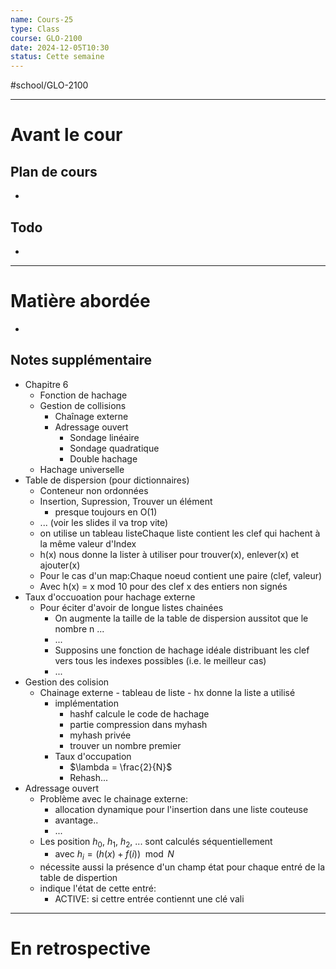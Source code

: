 ```yaml
---
name: Cours-25
type: Class
course: GLO-2100
date: 2024-12-05T10:30
status: Cette semaine
---
```

#school/GLO-2100 
***
# Avant le cour
## Plan de cours
- 

## Todo
- 

---
# Matière abordée

- 

## Notes supplémentaire

- Chapitre 6
	- Fonction de hachage
	- Gestion de collisions
		- Chaînage externe
		- Adressage ouvert
			- Sondage linéaire
			- Sondage quadratique
			- Double hachage
	- Hachage universelle
- Table de dispersion (pour dictionnaires)
	- Conteneur non ordonnées
	- Insertion, Supression, Trouver un élément
		- presque toujours en O(1)
	- ... (voir les slides il va trop vite)
	- on utilise un tableau listeChaque liste contient les clef qui hachent à la même valeur d'Index
	- h(x) nous donne la lister à utiliser pour trouver(x), enlever(x) et ajouter(x)
	- Pour le cas d'un map:Chaque noeud contient une paire (clef, valeur)
	- Avec h(x) = x mod 10 pour des clef x des entiers non signés
- Taux d'occuoation pour hachage externe
	- Pour éciter d'avoir de longue listes chainées
		- On augmente la taille de la table de dispersion aussitot que le nombre n ...
		- ...
		- Supposins une fonction de hachage idéale distribuant les clef vers tous les indexes possibles (i.e. le meilleur cas)
		- ...
- Gestion des colision
	- Chainage externe
			- tableau de liste 
			- hx  donne la liste a utilisé
		- implémentation
			- hashf calcule le code de hachage
			- partie compression dans myhash
			- myhash privée
			- trouver un nombre premier
		- Taux d'occupation
			- $\lambda = \frac{2}{N}$
			- Rehash...
- Adressage ouvert
	- Problème avec le chainage externe:
		- allocation dynamique pour l'insertion dans une liste couteuse
		- avantage..
		- ...
	- Les position $h_{0}$, $h_{1}$, $h_{2}$, ... sont calculés séquentiellement
		- avec $h_i = (h(x) + f(i))  \mod{N}$
	- nécessite aussi la présence d'un champ état pour chaque entré de la table de dispertion
	- indique l'état de cette entré:
		- ACTIVE: si cettre entrée contiennt une clé vali

---
# En retrospective